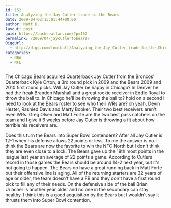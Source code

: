 ```yaml
---
id: 152
title: Analyzing the Jay Cutler trade to the Bears
date: 2009-04-02T15:01:44+00:00
author: Matt B.
layout: post
guid: https://backseatfan.com/?p=152
permalink: /2009/04/jaycutlertobears/
DiggUrl:
  - http://digg.com/football/Analyzing_the_Jay_Cutler_trade_to_the_Chicago_Bears
categories:
  - NBA
  - NFL
---
```


<div class="entry">
  <p>
    The Chicago Bears acquired Quarterback Jay Cutler from the Broncos' Quarterback Kyle Orton, a 3rd round pick in 2009 and the Bears 2009 and 2010 first round picks. Will Jay Cutler be happy in Chicago? In Denver he had the freak Brandon Marshall and a great rookie receiver in Eddie Royal to throw the ball to. In Chicago he'll be throwing the ball to? hold on a second I need to look at the Bears roster to see who their WRs are? oh yeah, Devin Hester, Rashied Davis and Marty Booker. Their two best receivers aren't even WRs. Greg Olsen and Matt Forte are the two best pass catchers on the team and I give it 6 weeks before Jay Cutler is throwing a fit about how terrible his receivers are.
  </p>

  <p>
    Does this turn the Bears into Super Bowl contenders? After all Jay Cutler is 12-1 when his defense allows 22 points or less. To me the answer is no. I think the Bears are now the favorite to win the NFC North but I don't think they are even close to a lock. The Bears gave up the 18th most points in the league last year an average of 22 points a game. According to Cutlers record in those games the Bears should be around 14-2 next year, but it's not going to happen. The Bears do have a great running back in Matt Forte but their offensive line is aging. All of the returning starters are 32 years of age or older, the team doesn't have a FB and they don't have a first round pick to fill any of their needs. On the defensive side of the ball Brian Urlacher is another year older and no one in the secondary can stay healthy. I think this is a good acquisition by the Bears but I wouldn't say it thrusts them into Super Bowl contention.
  </p>
</div>
